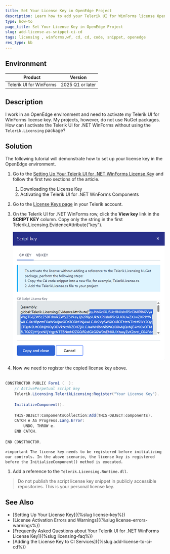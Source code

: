 ```yaml
---
title: Set Your License Key in OpenEdge Project
description: Learn how to add your Telerik UI for WinForms license OpenEdge environment.
type: how-to
page_title: Set Your License Key in OpenEdge Project
slug: add-license-as-snippet-ci-cd
tags: licensing , winforms,wf, cd, cd, code, snippet, openedge
res_type: kb
---
```


## Environment

| Product | Version
| ---- | ---- |
| Telerik UI for WinForms | 2025 Q1 or later |

## Description

I work in an OpenEdge environment and need to activate my Telerik UI for WinForms license key. My projects, however, do not use NuGet packages. How can I activate the Telerik UI for .NET WinForms without using the `Telerik.Licensing` package?

## Solution

The following tutorial will demonstrate how to set up your license key in the OpenEdge environment.

1. Go to the [Setting Up Your Telerik UI for .NET WinForms License Key](https://docs.telerik.com/devtools/winforms/licensing/license-key#downloading-the-license-key) and follow the first two sections of the article.
	1. Downloading the License Key
	1. Activating the Telerik UI for .NET WinForms Components
	
1. Go to the [License Keys page](https://www.telerik.com/account/your-licenses/license-keys) in your Telerik account.

1. On the Telerik UI for .NET WinForms row, click the **View key** link in the **SCRIPT KEY** column. Copy only the string in the first Telerik.Licensing.EvidenceAttribute("key"). 

	![copy-license-key](images/add-license-key-openedge.png)

1. Now we need to register the copied license key above.

````C#

CONSTRUCTOR PUBLIC Form1 (  ):        
	// ActivePerpetual script key	
	Telerik.Licensing.TelerikLicensing:Register("Your License Key").
	
	InitializeComponent().

	THIS-OBJECT:ComponentsCollection:Add(THIS-OBJECT:components).
	CATCH e AS Progress.Lang.Error:
		UNDO, THROW e.
	END CATCH.

END CONSTRUCTOR.

````
	>important The license key needs to be registered before initializing our controls. In the above scenario, the license key is registered before the InitializeComponent() method is executed.

1. Add a reference to the `Telerik.Licensing.Runtime.dll`.

>Do not publish the script license key snippet in publicly accessible repositories. This is your personal license key.


## See Also

* [Setting Up Your License Key]({%slug license-key%})
* [License Activation Errors and Warnings]({%slug license-errors-warnings%})
* [Frequently Asked Questions about Your Telerik UI for .NET WinForms License Key]({%slug licensing-faq%})
* [Adding the License Key to CI Services]({%slug add-license-to-ci-cd%})
